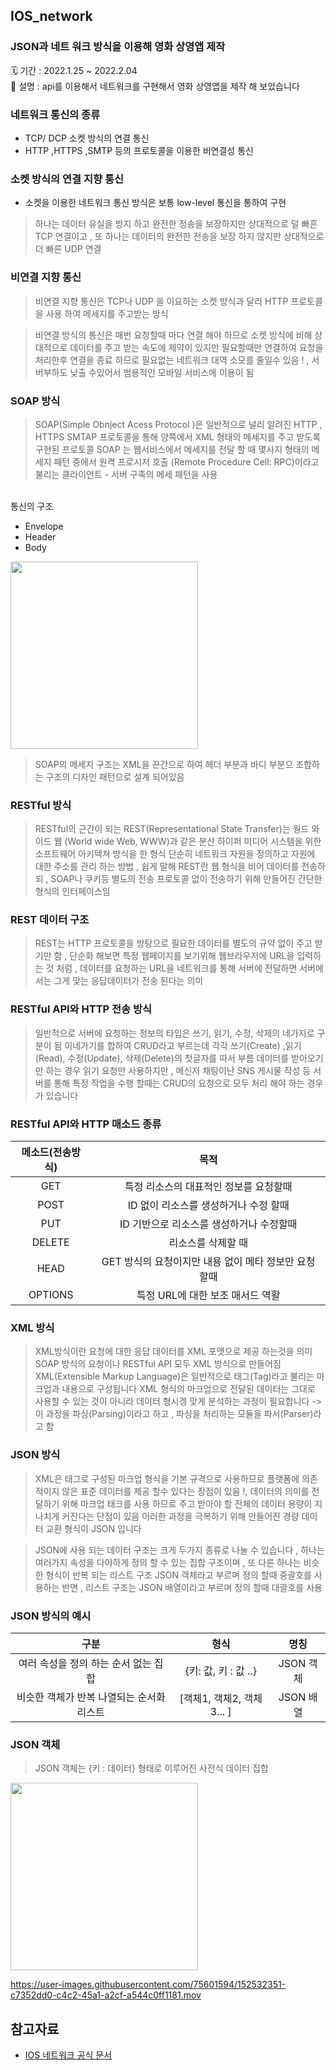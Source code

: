 ## IOS_network

### JSON과 네트 워크 방식을 이용해 영화 상영앱 제작 
🗓 기간 : 2022.1.25  ~ 2022.2.04</br>
📝 설명 : api를 이용해서  네트워크를 구현해서  영화 상영앱을 제작 해 보았습니다 </br>


### 네트워크 통신의 종류 
- TCP/ DCP  소켓 방식의 연결 통신
- HTTP ,HTTPS ,SMTP 등의 프로토콜을 이용한 비연결성 통신

### 소켓 방식의 연결 지향  통신 
- 소켓을 이용한 네트워크 통신 방식은 보통 low-level 통신을 통하여 구현

> 하나는 데이터 유실을 방지 하고 완전한 정송을 보장하지만 상대적으로 덜 빠흔 TCP 연결이고 , 
> 또 하나는 데이터의 완전한 전송을 보장 하지 않지만 상대적으로 더 빠른 UDP 연결

### 비연결 지향 통신 
> 비연결 지향 통신은 TCP나 UDP 을 이요하는 소켓 방식과 달리 HTTP 프로토콜을 사용 하여 메세지를 주고받는 방식

> 비연결 방식의 통신은 매번 요청할때 마다 연결 해야 하므로 소켓 방식에 비해 상대적으로 데이터를 주고 받는 속도에 제약이 있지만 필요할때만 연결하여 요청을 처리한후 연결을 종료 하므로 필요없는 네트워크 대역 소모를 줄일수  있음 ! , 서버부하도 낮출 수있어서  범용적인 모바일 서비스에 이용이 됨

### SOAP 방식 
> SOAP(Simple Obnject Acess Protocol )은 일반적으로 널리 알려진 HTTP , HTTPS SMTAP 프로토콜을 통해 양쪽에서 XML 형태의 메세지를 주고 받도록 구현된 프로토콜
> SOAP 는 웹서비스에서 메세지를 전달 할 때 몇사지 형태의 메세지 패턴 중에서 원켝 프로시저 호출 (Remote Procedure Cell: RPC)이라고 불리는 클라이언트 - 서버 구족의 메세 패턴을 사용 
 
 </br>
통신의 구조 

- Envelope
- Header
- Body 


<img src="https://user-images.githubusercontent.com/75601594/152118303-2bdc387f-0ff4-455d-b42f-67d2168ba037.png" width="300" height="300">

> SOAP의 메세지 구조는 XML을 끈간으로 하여 헤더 부분과 바디 부분으 조합하는 구조의 디자인 패턴으로 설계 되어있음

### RESTful 방식 
>  RESTful의 근간이 되는 REST(Representational State Transfer)는 웡드 와이드 웹 (World wide Web, WWW)과 같은 분산 하이퍼 미디어 시스템을 위한 소프트웨어 아키텍쳐 방식을 한 형식
> 단순히 네트워크 자원을 정의하고 자원에 대한 주소를 관리 하는 방법 ,                            쉽게 말해 REST란 웹  형식을 비어 데이터를 전송하되 , SOAP나 쿠키등 별도의 전송 프로토콜 없이 전송하기 위해 만들어진 간단한 형식의 인터페이스임

### REST 데이터 구조
> REST는 HTTP 프로토콜을 방탕으로 필요한 데이터를 별도의 규약 없이 주고 받기만 함 ,               단순화 해보면  특정 웹페이지를 보기위해 웹브라우저에 URL을 입력하는 것 처럼 , 데이터를 요청하는 URL을 네트워크를 통해 서버에 전달하면  서버에서는 그게 맞는 응답데이터가 전송 된다는 의미

### RESTful API와 HTTP 전송 방식
> 일반적으로 서버에 요청하는 정보의 타입은 쓰기, 읽기, 수정, 삭제의 네가지로 구분이 됨               이네가기를 합하여 CRUD라고 부르는데 각각 쓰기(Create) ,읽기(Read), 수정(Update), 삭제(Delete)의 첫글자를 따서 부름  데이터를 받아오기만 하는 경우 읽기 요청만 사용하지만 , 메신저 채팅이난 SNS 게시물 작성 등 서버를 통해 특정 작업을 수행 할때는 CRUD의 요청으로 모두 처리 해야 하는 경우가 있습니다

### RESTful API와 HTTP 매소드 종류 
|메소드(전송방식)|목적|
|:-------:|:-----------------------:|
|GET|특정 리소스의 대표적인 정보를 요청할때||
|POST|ID 없이 리소스를 생성하거나 수정 할때||
|PUT|ID 기반으로 리소스를 생성하거나 수정할때||
|DELETE|리소스를 삭제할 때||
|HEAD|GET 방식의 요청이지만 내용 없이 메타 정보만 요청 할때||
|OPTIONS|특정 URL에 대한  보조 매서드 역활||

### XML 방식
> XML방식이란 요청에 대한 응답 데이터를 XML 포맷으로 제공 하는것을  의미                        SOAP 방식의 요청이나 RESTful API 모두 XML 방식으로 만들어짐 
> XML(Extensible Markup Language)은 일반적으로 태그(Tag)라고 불리는 마크업과 내용으로 구성됩니다 
> XML 형식의  마크업으로 전달된 데이터는 그대로 사용할 수 있는 것이 아니라  데이터 형시겡  맞게 분석하는 과정이 필요합니다   -> 이 과정을 파싱(Parsing)이라고 하고 , 파싱을 처리하는 모듈을  파서(Parser)라고 함  

### JSON 방식 
> XML은 태그로 구성된  마크업  형식을 기본 규격으로 사용하므로 플랫폼에  의존적이지 않은 표준 데이터를 제공 할수 있다는 장점이 있음 !, 데이터의 의미를 전달하기 위해  마크업  태크를 사용 하므로 주고 받아야 할 전체의 데이터 용량이 지나치게 커진다는 단점이 있음 이러한  과정을  극복하기 위해 만들어진 경량  데이터 교환 형식이 JSON 입니다 

> JSON에 사용 되는 데이터  구조는 크게 두가지 종류로 나눌 수 있습니다 , 하나는 여러가지 속성을  다야하게 정의 할 수 있는 집합 구조이며  , 또 다른 하나는 비슷한 형식이 반복 되는 리스트 구조 
> JSON 객체라고 부르며  정의 할때   중괄호를 사용하는 반면  , 리스트 구조는 JSON 배열이라고 부르며  정의 할때  대괄호를 사용

### JSON 방식의 예시 
|구분|형식|명칭|
|:-----------:|:-----------:|:-----------:|
|여러 속성을 정의 하는 순서 없는 집합|{키: 값, 키 : 값 ..}|JSON 객체|
|비슷한 객체가 반복 나열되는 순서화 리스트|[객체1, 객체2, 객체3... ]|JSON 배열|

### JSON 객체 
> JSON 객체는 {키 : 데이터} 형태로 이루어진  사전식 데이터 집합                             
<img src="https://user-images.githubusercontent.com/75601594/152524144-d9c39b58-faaf-4dc2-80d3-ddc658802281.jpg" width="300" height="300">


https://user-images.githubusercontent.com/75601594/152532351-c7352dd0-c4c2-45a1-a2cf-a544c0ff1181.mov

참고자료 
-- 
- [IOS 네트워크 공식 문서](https://developer.apple.com/documentation/network)


